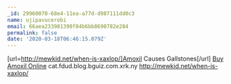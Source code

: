 ```yaml
---
_id: 29960070-68e4-11ea-a77d-d987111dd0c3
name: ujipavucerobi
email: 66aea233981390f84b6bb8690782e284
permalink: false
date: '2020-03-18T06:46:15.079Z'
---
```

[url=http://mewkid.net/when-is-xaxlop/]Amoxil Causes Gallstones[/url] <a href="http://mewkid.net/when-is-xaxlop/">Buy Amoxil Online</a> cat.fdud.blog.bguiz.com.xrk.ny http://mewkid.net/when-is-xaxlop/
